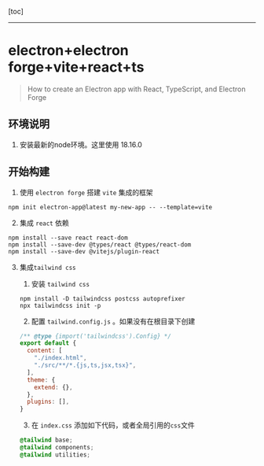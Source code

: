 [toc]

---

# electron+electron forge+vite+react+ts

>  How to create an Electron app with React, TypeScript, and Electron Forge 

## 环境说明

1. 安装最新的node环境。这里使用 18.16.0 

## 开始构建

1. 使用 `electron forge` 搭建 `vite` 集成的框架

```shell
npm init electron-app@latest my-new-app -- --template=vite
```

2. 集成 `react` 依赖

```shell
npm install --save react react-dom
npm install --save-dev @types/react @types/react-dom
npm install --save-dev @vitejs/plugin-react
```

3. 集成`tailwind css`

   1. 安装 `tailwind css`

	```shell
	npm install -D tailwindcss postcss autoprefixer
	npx tailwindcss init -p
	```
	
	2. 配置 `tailwind.config.js` 。如果没有在根目录下创建
	
	```js
	/** @type {import('tailwindcss').Config} */
	export default {
	  content: [
	    "./index.html",
	    "./src/**/*.{js,ts,jsx,tsx}",
	  ],
	  theme: {
	    extend: {},
	  },
	  plugins: [],
	}
	```
	
	3. 在 `index.css` 添加如下代码，或者全局引用的`css`文件
	
	```css
	@tailwind base;
	@tailwind components;
	@tailwind utilities;
	```